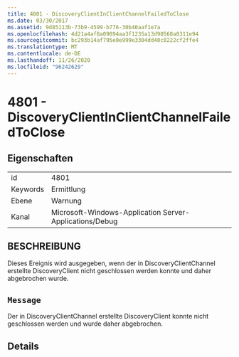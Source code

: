 ```yaml
---
title: 4801 - DiscoveryClientInClientChannelFailedToClose
ms.date: 03/30/2017
ms.assetid: 9d85113b-73b9-4599-b776-30b40aaf1e7a
ms.openlocfilehash: 4d21a4af8a09894aa3f1235a13d90568a0311e94
ms.sourcegitcommit: bc293b14af795e0e999e3304dd40c0222cf2ffe4
ms.translationtype: MT
ms.contentlocale: de-DE
ms.lasthandoff: 11/26/2020
ms.locfileid: "96242629"
---
```

# <a name="4801---discoveryclientinclientchannelfailedtoclose"></a>4801 - DiscoveryClientInClientChannelFailedToClose

## <a name="properties"></a>Eigenschaften  
  
|||  
|-|-|  
|id|4801|  
|Keywords|Ermittlung|  
|Ebene|Warnung|  
|Kanal|Microsoft-Windows-Application Server-Applications/Debug|  
  
## <a name="description"></a>BESCHREIBUNG  

 Dieses Ereignis wird ausgegeben, wenn der in DiscoveryClientChannel erstellte DiscoveryClient nicht geschlossen werden konnte und daher abgebrochen wurde.  
  
## <a name="message"></a>`Message`  

 Der in DiscoveryClientChannel erstellte DiscoveryClient konnte nicht geschlossen werden und wurde daher abgebrochen.  
  
## <a name="details"></a>Details
